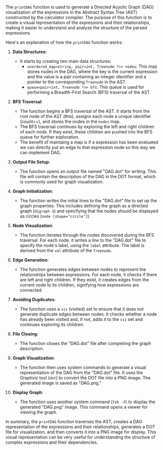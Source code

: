 The `printDAG` function is used to generate a Directed Acyclic Graph (DAG) visualization of the expressions in the Abstract Syntax Tree (AST) constructed by the calculator compiler. The purpose of this function is to create a visual representation of the expressions and their relationships, making it easier to understand and analyze the structure of the parsed expressions.

Here's an explanation of how the `printDAG` function works:

1. **Data Structures**:
   - It starts by creating two main data structures:
     - `unordered_map<string, pair<int, Treenode *>> nodes`: This map stores nodes in the DAG, where the key is the current expression and the value is a pair containing an integer identifier and a pointer to the corresponding `Treenode` in the AST.
     - `queue<pair<int, Treenode *>> bfs`: This queue is used for performing a Breadth-First Search (BFS) traversal of the AST.

2. **BFS Traversal**:
   - The function begins a BFS traversal of the AST. It starts from the root node of the AST (this), assigns each node a unique identifier (count++), and stores the nodes in the `nodes` map.
   - The BFS traversal continues by exploring the left and right children of each node. If they exist, these children are pushed into the BFS queue for further exploration.
   - The benefit of maintaing a map is if a expression has been evaluated we can directly put an edge to that expression node so this way we can implement DAG.

3. **Output File Setup**:
   - The function opens an output file named "DAG.dot" for writing. This file will contain the description of the DAG in the DOT format, which is commonly used for graph visualization.

4. **Graph Initialization**:
   - The function writes the initial lines to the "DAG.dot" file to set up the graph properties. This includes defining the graph as a directed graph (`digraph G`) and specifying that the nodes should be displayed as circles (`node [shape="circle"]`).

5. **Node Visualization**:
   - The function iterates through the nodes discovered during the BFS traversal. For each node, it writes a line to the "DAG.dot" file to specify the node's label, using the `label` attribute. The label is derived from the `val` attribute of the `Treenode`.

6. **Edge Generation**:
   - The function generates edges between nodes to represent the relationships between expressions. For each node, it checks if there are left and right children. If they exist, it creates edges from the current node to its children, signifying how expressions are connected.

7. **Avoiding Duplicates**:
   - The function uses a `vis` (visited) set to ensure that it does not generate duplicate edges between nodes. It checks whether a node has already been visited and, if not, adds it to the `vis` set and continues exploring its children.

8. **File Closing**:
   - The function closes the "DAG.dot" file after completing the graph description.

9. **Graph Visualization**:
   - The function then uses system commands to generate a visual representation of the DAG from the "DAG.dot" file. It uses the Graphviz tool (`dot`) to convert the DOT file into a PNG image. The generated image is saved as "DAG.png."

10. **Display Graph**:
    - The function uses another system command (`feh -F`) to display the generated "DAG.png" image. This command opens a viewer for viewing the graph.

In summary, the `printDAG` function traverses the AST, creates a DAG representation of the expressions and their relationships, generates a DOT file for visualization, and then converts it into a PNG image for display. This visual representation can be very useful for understanding the structure of complex expressions and their dependencies.